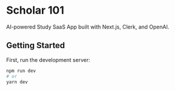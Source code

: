 # Scholar 101

AI-powered Study SaaS App built with Next.js, Clerk, and OpenAI.

## Getting Started

First, run the development server:

```bash
npm run dev
# or
yarn dev
